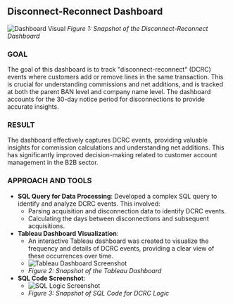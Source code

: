 ## Disconnect-Reconnect Dashboard

![Dashboard Visual](link-to-dashboard-snapshot.jpg)
*Figure 1: Snapshot of the Disconnect-Reconnect Dashboard*

### GOAL
The goal of this dashboard is to track "disconnect-reconnect" (DCRC) events where customers add or remove lines in the same transaction. This is crucial for understanding commissions and net additions, and is tracked at both the parent BAN level and company name level. The dashboard accounts for the 30-day notice period for disconnections to provide accurate insights.

### RESULT
The dashboard effectively captures DCRC events, providing valuable insights for commission calculations and understanding net additions. This has significantly improved decision-making related to customer account management in the B2B sector.

### APPROACH AND TOOLS
- **SQL Query for Data Processing**: Developed a complex SQL query to identify and analyze DCRC events. This involved:
   - Parsing acquisition and disconnection data to identify DCRC events.
   - Calculating the days between disconnections and subsequent acquisitions.
- **Tableau Dashboard Visualization**: 
   - An interactive Tableau dashboard was created to visualize the frequency and details of DCRC events, providing a clear view of these occurrences over time.
   - ![Tableau Dashboard Screenshot](link-to-tableau-dashboard.jpg)
   - *Figure 2: Snapshot of the Tableau Dashboard*
- **SQL Code Screenshot**: 
   - ![SQL Logic Screenshot](link-to-sql-code-screenshot.jpg)
   - *Figure 3: Snapshot of SQL Code for DCRC Logic*
